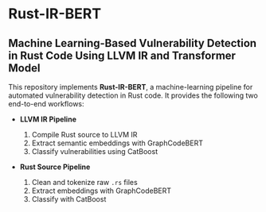 # Rust-IR-BERT 

## Machine Learning-Based Vulnerability Detection in Rust Code Using LLVM IR and Transformer Model

This repository implements **Rust-IR-BERT**, a machine-learning pipeline for automated vulnerability detection in Rust code. It provides the following two end-to-end workflows:

- **LLVM IR Pipeline**  
  1. Compile Rust source to LLVM IR  
  2. Extract semantic embeddings with GraphCodeBERT  
  3. Classify vulnerabilities using CatBoost  

- **Rust Source Pipeline**  
  1. Clean and tokenize raw `.rs` files  
  2. Extract embeddings with GraphCodeBERT  
  3. Classify with CatBoost  

